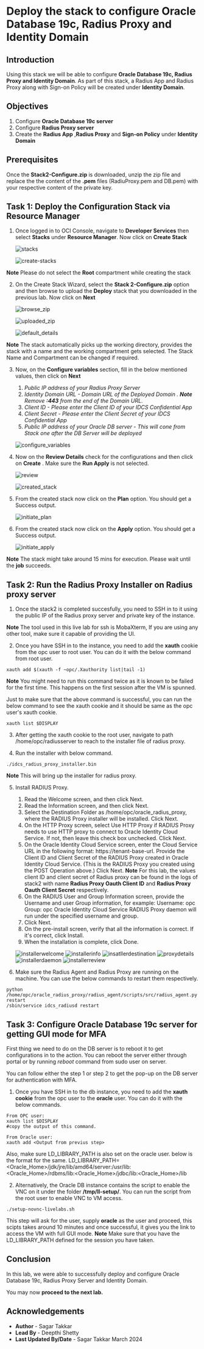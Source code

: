 # Deploy the stack to configure Oracle Database 19c, Radius Proxy and Identity Domain

## Introduction

Using this stack we will be able to configure **Oracle Database 19c, Radius Proxy and Identity Domain**. As part of this stack, a Radius App and Radius Proxy along with Sign-on Policy will be created under **Identity Domain**.

## Objectives

1.	Configure **Oracle Database 19c server**
2. 	Configure **Radius Proxy server**
3.	Create the **Radius App** ,**Radius Proxy** and **Sign-on Policy** under **Identity Domain** 

## Prerequisites

Once the **Stack2-Configure.zip** is downloaded, unzip the zip file and replace the the content of the **.pem** files (RadiuProxy.pem and DB.pem) with your respective content of the private key.

## Task 1: Deploy the Configuration Stack via Resource Manager

1. Once logged in to OCI Console, navigate to **Developer Services** then select **Stacks** under **Resource Manager**. Now click on **Create Stack**

	![stacks](./images/stacks.png "stacks")
	
	![create-stacks](./images/create-stacks.png "create-stacks")

**Note** Please do not select the **Root** compartment while creating the stack
 
2. On the Create Stack Wizard, select the **Stack 2-Configure.zip** option and then browse to upload the **Deploy** stack that you downloaded in the previous lab. Now click on **Next**

	![browse_zip ](./images/browse_zip.jpg "browse_zip")
	
	![uploaded_zip](./images/uploaded_zip.jpg "uploaded_zip")
	
	![default_details](./images/default_details.png "default_details")
	
**Note** The stack automatically picks up the working directory, provides the stack with a name and the working compartment gets selected. The Stack Name and Compartment can be changed if required.

3. Now, on the **Configure variables** section, fill in the below mentioned values, then click on **Next**

	1. *Public IP address of your Radius Proxy Server*
	2. *Identity Domain URL - Domain URL of the Deployed Domain . **Note** Remove **:443** from the end of the Domain URL.*
   	3. *Client ID - Please enter the Client ID of your IDCS Confidential App*
    4. *Client Secret - Please enter the Client Secret of your IDCS Confidential App*
	5. *Public IP address of your Oracle DB server - This will cone from Stack one after the DB Server will be deployed*   

	![configure_variables](./images/configure_variables.png "configure_variables")
		
4. Now on the **Review Details** check for the configurations and then click on **Create** . Make sure the **Run Apply** is not selected.

	![review](./images/review.png "review")
	
	![created_stack](./images/created_stack.png "created_stack")
	
9. From the created stack now click on the **Plan** option. You should get a Success output.

	![initiate_plan](./images/initiate_plan.png "initiate_plan")
	
9. From the created stack now click on the **Apply** option. You should get a Success output.	

	![initiate_apply](./images/initiate_apply.png "initiate_apply")
	
**Note** The stack might take around 15 mins for execution. Please wait until the **job** succeeds.

## Task 2: Run the Radius Proxy Installer on Radius proxy server

1. Once the stack2 is completed succesfully, you need to SSH in to it using the public IP of the Radius proxy server and private key of the instance.

**Note** The tool used in this live lab for ssh is MobaXterm, If you are using any other tool, make sure it capable of providing the UI.

2. Once you have SSH in to the instance, you need to add the **xauth** cookie from the opc user to root user. You can do it with the below command from root user.
```
xauth add $(xauth -f ~opc/.Xauthority list|tail -1)
```
**Note** You might need to run this command twice as it is known to be failed for the first time. This happens on the first session after the VM is spunned. 

Just to make sure that the above command is successful, you can run the below command to see the xauth cookie and it should be same as the opc user's xauth cookie.
```
xauth list $DISPLAY
```

3. After getting the xauth cookie to the root user, navigate to path /home/opc/radiusserver to reach to the installer file of radius proxy.

4. Run the installer with below command.
```
./idcs_radius_proxy_installer.bin
```
**Note** This will bring up the installer for radius proxy.

5. Install RADIUS Proxy.
	1. Read the Welcome screen, and then click Next.
    2. Read the Information screen, and then click Next.
    3. Select the Destination Folder as /home/opc/oracle_radius_proxy, where the RADIUS Proxy installer will be installed. Click Next.
    4. On the HTTP Proxy screen, select Use HTTP Proxy if RADIUS Proxy needs to use HTTP proxy to connect to Oracle Identity Cloud Service. If not, then leave this check box unchecked. Click Next.
    5. On the Oracle Identity Cloud Service screen, enter the Cloud Service URL in the following format: https://tenant-base-url. Provide the Client ID and Client Secret of the RADIUS Proxy created in Oracle Identity Cloud Service. (This is the RADIUS Proxy you created using the POST Operation above.) Click Next. **Note** For this lab, the values client ID and client secret of Radius proxy can be found in the logs of stack2 with name **Radius Proxy Oauth Client ID** and **Radius Proxy Oauth Client Secret** respectively.
    6. On the RADIUS User and Group Information screen, provide the Username and user Group information, for example:
        Username: opc
        Group: opc
		Oracle Identity Cloud Service RADIUS Proxy daemon will run under the specified username and group.
    7. Click Next.
    8. On the pre-install screen, verify that all the information is correct. If it's correct, click Install.
    9. When the installation is complete, click Done.

	![installerwelcome](./images/installerwelcome.png "installerwelcome")
	![installerinfo](./images/installerinfo.png "installerinfo")
	![insatllerdestination](./images/insatllerdestination.png "insatllerdestination")
	![proxydetails](./images/proxydetails.png "proxydetails")
	![installerdaemon](./images/installerdaemon.png "installerdaemon")
	![installerreview](./images/installerreview.png "installerreview")

6. Make sure the Radius Agent and Radius Proxy are running on the machine. You can use the below commands to restart them respectively.
```
python /home/opc/oracle_radius_proxy/radius_agent/scripts/src/radius_agent.py restart
/sbin/service idcs_radiusd restart
```
	
## Task 3: Configure Oracle Database 19c server for getting GUI mode for MFA
First thing we need to do on the DB server is to reboot it to get configurations in to the action. You can reboot the server either through portal or by running *reboot* command from sudo user on server.
 
You can follow either the step 1 or step 2 to get the pop-up on the DB server for authentication with MFA.
1. Once you have SSH in to the db instance, you need to add the **xauth cookie** from the opc user to the **oracle** user. You can do it with the below commands.
```
From OPC user:
xauth list $DISPLAY
#copy the output of this command.

From Oracle user:
xauth add <Output from previus step>
```
Also, make sure LD_LIBRARY_PATH is also set on the oracle user. below is the format for the same.
LD_LIBRARY_PATH=<Oracle_Home>/jdk/jre/lib/amd64/server:/usr/lib:<Oracle_Home>/rdbms/lib:<Oracle_Home>/jdbc/lib:<Oracle_Home>/lib

2. Alternatively, the Oracle DB instance contains the script to enable the VNC on it under the folder **/tmp/ll-setup/**. You can run the script from the root user to enable VNC to VM access.
```
./setup-novnc-livelabs.sh
```
This step will ask for the user, supply **oracle** as the user and proceed, this scipts takes around 10 minutes and once successful, it gives you the link to access the VM with full GUI mode.
**Note** Make sure that you have the LD_LIBRARY_PATH defined for the session you have taken.

## Conclusion
 
In this lab, we were able to successfully deploy and configure Oracle Database 19c, Radius Proxy Server and Identity Domain. 

 You may now **proceed to the next lab.**

## Acknowledgements
* **Author** - Sagar Takkar
* **Lead By** - Deepthi Shetty 
* **Last Updated By/Date** - Sagar Takkar March 2024


